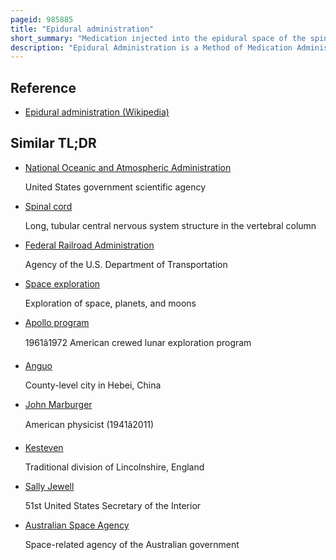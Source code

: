 ```yaml
---
pageid: 985885
title: "Epidural administration"
short_summary: "Medication injected into the epidural space of the spine"
description: "Epidural Administration is a Method of Medication Administration in which a Drug is injected into the epidural Space around the spinal Cord. The epidural Route is used by Physicians and nurse Anesthetists to administer local Anesthesia Analgesics diagnostic Medicines such as Radiocontrast Agents and other Medicines such as. Epidural Administration involves the Placement of a Catheter into the epidural Space which can remain in Place during the Treatment. The Technique of intentional epidural Administration of Medications was first described by spanish military Surgeon Fidel Pags in 1921."
---
```


## Reference

- [Epidural administration (Wikipedia)](https://en.wikipedia.org/?curid=985885)

## Similar TL;DR

- [National Oceanic and Atmospheric Administration](/tldr/en/national-oceanic-and-atmospheric-administration)

  United States government scientific agency

- [Spinal cord](/tldr/en/spinal-cord)

  Long, tubular central nervous system structure in the vertebral column

- [Federal Railroad Administration](/tldr/en/federal-railroad-administration)

  Agency of the U.S. Department of Transportation

- [Space exploration](/tldr/en/space-exploration)

  Exploration of space, planets, and moons

- [Apollo program](/tldr/en/apollo-program)

  1961â1972 American crewed lunar exploration program

- [Anguo](/tldr/en/anguo)

  County-level city in Hebei, China

- [John Marburger](/tldr/en/john-marburger)

  American physicist (1941â2011)

- [Kesteven](/tldr/en/kesteven)

  Traditional division of Lincolnshire, England

- [Sally Jewell](/tldr/en/sally-jewell)

  51st United States Secretary of the Interior

- [Australian Space Agency](/tldr/en/australian-space-agency)

  Space-related agency of the Australian government
